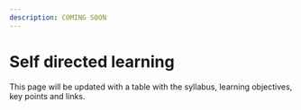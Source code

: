 ```yaml
---
description: COMING SOON
---
```


# Self directed learning

This page will be updated with a table with the syllabus, learning objectives, key points and links.

